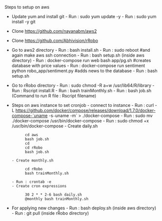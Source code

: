 Steps to setup on aws

- Update yum and install git
      - Run : sudo yum update -y
      - Run : sudo yum install -y git
        
- Clone https://github.com/nayanabm/aws2

- Clone https://github.com/Abhivision/rRobo

- Go to aws2 directory
      - Run : bash install.sh
      - Run : sudo reboot #and again make aws ssh connection
      - Run : bash setup.sh (inside aws directory)
      - Run : docker-compose run web bash app/pg.sh #creates database with price values
      - Run : docker-compose run sentiment  python robo_app/sentiment.py #adds news to the database 
      - Run : bash setup.sh

- Go to rRobo directory 
      - Run : sudo chmod -R a+w /usr/lib64/R/library
      - Run : Rscript install.R
      - Run : bash trainMonthly.sh
      - Run : bash job.sh
  (Command to run R file : Rscript filename)

- Steps on aws instance to set cronjob
      - connect to instance
      - Run : 
curl -L https://github.com/docker/compose/releases/download/1.7.0/docker-compose-`uname -s`-`uname -m` > ./docker-compose
      - Run : sudo mv ./docker-compose /usr/bin/docker-compose
      - Run : sudo chmod +x /usr/bin/docker-compose
      - Create daily.sh
      
            cd aws      
            bash job.sh
            cd
            cd rRobo
            bash job.sh
            
      - Create monthly.sh
      
            cd rRobo
            bash trainMonthly.sh
            
      - Run : crontab -e
      - Create cron expressions
      
            30 2 * * 2-6 bash daily.sh
            @monthly bash trainMonthly.sh
            
- For applying new changes
      - Run : bash deploy.sh (inside aws directory)
      - Run : git pull (inside rRobo directory)


